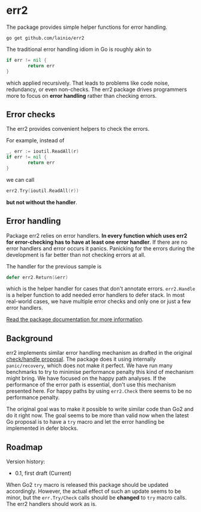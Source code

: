 # err2

The package provides simple helper functions for error handling.

`go get github.com/lainio/err2`

The traditional error handling idiom in Go is roughly akin to
```go
if err != nil {
        return err
}
```

which applied recursively. That leads to problems like code noise, redundancy,
or even non-checks. The err2 package drives programmers more to focus on
**error handling** rather than checking errors.

## Error checks

The err2 provides convenient helpers to check the errors.

For example, instead of
```go
_, err := ioutil.ReadAll(r)
if err != nil {
        return err
}
```
we can call
```go
err2.Try(ioutil.ReadAll(r))
```

**but not without the handler**.

## Error handling

Package err2 relies on error handlers. **In every function which uses err2 for
error-checking has to have at least one error handler**. If there are no error
handlers and error occurs it panics. Panicking for the errors during the
development is far better than not checking errors at all.

The handler for the previous sample is
```go
defer err2.Return(&err)
```
which is the helper handler for cases that don't annotate errors.
`err2.Handle` is a helper function to add needed error handlers to defer stack.
In most real-world cases, we have multiple error checks and only one or just a
few error handlers.

[Read the package documentation for more information](https://godoc.org/github.com/lainio/err2).

## Background
err2 implements similar error handling mechanism as drafted in the original
[check/handle
proposal](https://go.googlesource.com/proposal/+/master/design/go2draft-error-handling-overview.md).
The package does it using internally `panic/recovery`, which does not make it
perfect. We have run many benchmarks to try to minimise performance penalty this
kind of mechanism might bring. We have focused on the happy path analyses. If the 
performance of the error path is essential, don't use this mechanism presented
here. For happy paths by using `err2.Check` there seems to be no performance
penalty.

The original goal was to make it possible to write similar code than Go2 and
do it right now. The goal seems to be more than valid now when the latest Go
proposal is to have a `try` macro and let the error handling be implemented in
defer blocks.

## Roadmap

Version history:
- 0.1, first draft (Current)

When Go2 `try` macro is released this package should be updated accordingly.
However, the actual effect of such an update seems to be minor, but the
`err.Try/Check` calls should be **changed** to `try` macro calls. The err2 handlers
should work as is.